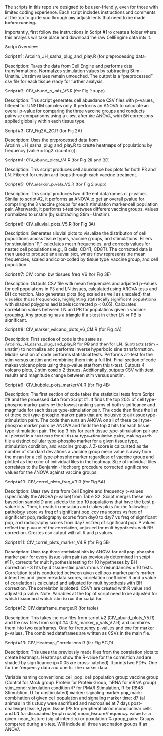 The scripts in this repo are designed to be user-friendly, even for those with limited coding experience. Each script includes instructions and comments at the top to guide you through any adjustments that need to be made before running.

Importantly, first follow the instructions in Script #1 to create a folder where this analysis will take place and download the raw CellEngine data into it.

Script Overview:

Script #1: Arcsinh_JH_sasha_plug_and_play.R  (for preprocessing data)

Description: Takes the data from Cell Engine and performs data transformations. Normalizes stimulation values by subtracting Stim - Unstim. Unstim values remain untouched. The output is a “preprocessed” csv file for each tissue ready for further analysis.

Script #2: CIV_abund_p_vals_V5.R (for Fig 2 supp)

Description: This script generates cell abundance CSV files with p-values, filtered for UNSTIM samples only. It performs an ANOVA to calculate an overall p-value for comparing the three vaccine groups and conducts pairwise comparisons using a t-test after the ANOVA, with BH corrections applied globally within each tissue type.

Script #3: CIV_Fig2A_2C.R (for Fig 2A)

Description: Uses the preprocessed data from Arcsinh_JH_sasha_plug_and_play.R to create heatmaps of populations by frequency (value = log2(x/control)).

Script #4: CIV_abund_plots_V4.R  (for Fig 2B and 2D)

Description: This script produces cell abundance box plots for both PB and LN. Filtered for unstim and loops through each vaccine treatment.

Script #5: CIV_marker_p_vals_V2.R (for Fig 2 supp)

Description: This script produces two different dataframes of p-values. Similar to script #2, it performs an ANOVA to get an overall pvalue for comparing the 3 vaccine groups for each stimulation marker-cell population pair. Afterwards, it performs t-test between different vaccine groups. Values normalized to unstim (by subtracting Stim - Unstim).

Script #6: CIV_alluvial_plots_V5.R (for Fig 3A)

Description: Generates alluvial plots to visualize the distribution of cell populations across tissue types, vaccine groups, and stimulations. Filters for stimulation "P," calculates mean frequencies, and corrects values for nested cell populations (e.g., B cells, CD4T, CD8T). The corrected data is then used to produce an alluvial plot, where flow represents the mean frequencies, scaled and color-coded by tissue type, vaccine group, and cell population.

Script #7: CIV_comp_bw_tissues_freq_V6 (for Fig 3B)

Description: Outputs CSV file with mean frequencies and adjusted p-values for cell populations in PB and LN tissues, calculated using ANOVA tests and BH correction. Also generates plots (log scaled as well as unscaled) that visualize these frequencies, highlighting statistically significant populations with shaded polygons and labels (corrected p < 0.05). Calculates correlation values between LN and PB for populations given a vaccine grouping. Any grouping has a triangle if a t-test in either LN or PB is significant.

Script #8: CIV_marker_volcano_plots_v6_CM.R (for Fig 4A)

Description: First section of code is the same as Arcsinh_JH_sasha_plug_and_play.R for PB and then for LN. Subtracts (stim - unstim) to normalize and performs inverse hyperbolic sine transformation. Middle section of code performs statistical tests. Performs a t-test for the stim versus unstim and combining them into a full list. Final section of code makes volcano plots using the p-value stat from this t-test. Outputs 4 volcano plots, 2 stim cond x 2 tissues. Additionally, outputs CSV with ttest results and magnitude change between stim versus unstim.

Script #9: CIV_bubble_plots_markerV4.R (for Fig 4B)

Description: The first section of code takes the statistical tests from Script #8 and the processed data from Script #1. It finds the top 20% of cell type-phospho marker pairs by the lowest ranking sums of both significance and magnitude for each tissue type-stimulation pair. The code then finds the list of these cell type-phospho marker pairs that are inclusive to all tissue type-stimulation pairs. The code then runs an ANOVA on all of these cell type-phospho marker pairs by ANOVA and finds the top 3 hits for each tissue type-stimulation pair. The top 3 hits for each tissue type-stimulation pair are all plotted in a heat map for all tissue type-stimulation pairs, making each tile a distinct cellular type-phospho marker for a given tissue type, stimulation condition, and vaccine group. A Z-score is calculated as the number of standard deviations a vaccine group mean value is away from the mean for a cell type-phospho marker regardless of vaccine group and plotted as the color of individual tiles in the heatmap. Size of individual tiles correlates to the Benjamini-Hochberg procedure corrected significance values for the ANOVA against vaccine groups.

Script #10: CIV_correl_plots_freq_V3.R  (for Fig 5A)

Description: Uses raw data from Cell Engine and frequency p-values (specifically the ANOVA p-value) from Table S2. Script merges these two based on sampleID and selects the top 10 populations that have the best p-value hits. Then, it reads in metadata and makes plots for the following: pathology score vs freq of significant pop, cov rna scores vs freq of significant pop, radiography scores from day0 to day7 vs freq of significant pop, and radiography scores from day7 vs freq of significant pop. P values reflect the p value of the correlation, adjusted for mult hypothesis with BH correction. Creates csv output with all R and p values.

Script #11: CIV_correl_plots_marker_V4.R  (for Fig 5B)

Description: Uses top three statistical hits by ANOVA for cell pop-phospho marker pair for every tissue-stim pair (as previously determined in script #11), corrects for mult hypothesis testing for 10 hypotheses by BH correction - 3 hits by 4 tissue-stim pairs minus 2 redundancies = 10 tests. Correlation test is conducted between given cell pop-marker pair’s marker intensities and given metadata scores, correlation coefficient R and p value of correlation is calculated and adjusted for mult hypothesis with BH correction. The correlation is plotted. CSV’s are created with R value and adjusted p value. Note: Variables at the top of script need to be adjusted for which tissue and which stim to run the script for.

Script #12: CIV_dataframe_merger.R (for table)

Description: This takes the csv files from script #2 (CIV_abund_plots_V5.R) and the csv files from script #4 (CIV_marker_p_vals_V2.R) and combines them into two dataframes. One for frequency p-values and one for marker p-values. The combined dataframes are written as CSVs in the main file.

Script #13: CIV_Heatmap_Correlations.R (for Fig 5C,D)

Description: This uses the previously made files from the correlation plots to create heatmaps. Heatmaps show the R-value for the correlation and are shaded by significance (p<0.05 are cross-hatched). It prints two PDFs. One for the frequency data and one for the marker data.

Variable naming conventions:
cell_pop: cell population
group: vaccine group (Control for Mock group, Protein for Protein Group, mRNA for mRNA group)
stim_cond: stimulation condition (P for PMA/I Stimulation, R for R848 Stimulation, U for unstimulated)
marker: signaling marker
pop_mark: combination of given cell population and signaling marker
time: d7 (all animals in this study were sacrificed and necropsied at 7 days post-challenge)
tissue_type: tissue (PB for peripheral blood mononuclear cells and LN for dissociated lymph node)
mean_feature/frequency: value for a given mean_feature (signal intensity) or population %
group_pairs: Groups compared during a t-test. Will include all three vaccination groups if an ANOVA
